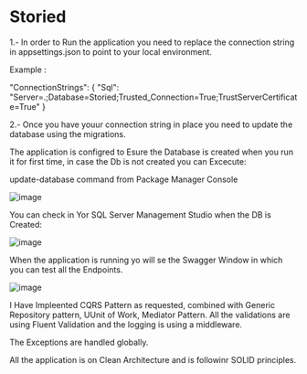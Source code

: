 # Storied

1.- In order to Run the application you need to replace the connection string in appsettings.json to point to your local environment.

Example :

"ConnectionStrings": { "Sql": "Server=.;Database=Storied;Trusted_Connection=True;TrustServerCertificate=True" }

2.- Once you have youur connection string in place you need to update the database using the migrations.

The application is configred  to Esure the Database is created when you run it for first  time,  in case the Db is not created you can Excecute:

 update-database command from Package Manager Console

 ![image](https://github.com/user-attachments/assets/2492160e-7858-4313-9944-aa65ef1540d6)

 You can check in Yor SQL Server Management Studio when the DB is Created:

 ![image](https://github.com/user-attachments/assets/903642ea-6b49-4216-865c-da7ae2f470e5)

 When the application is running yo will se the Swagger Window in which you can test all the Endpoints.

 ![image](https://github.com/user-attachments/assets/48c4fd7e-9042-4700-900d-86fcf9e3d740)


 I Have Impleented CQRS Pattern as requested, combined with Generic Repository pattern, UUnit of Work, Mediator Pattern.
 All the validations are using Fluent Validation  and the logging is using a middleware.

 The Exceptions are handled globally.

 All the  application is on Clean Architecture and is followinr SOLID principles.


 




